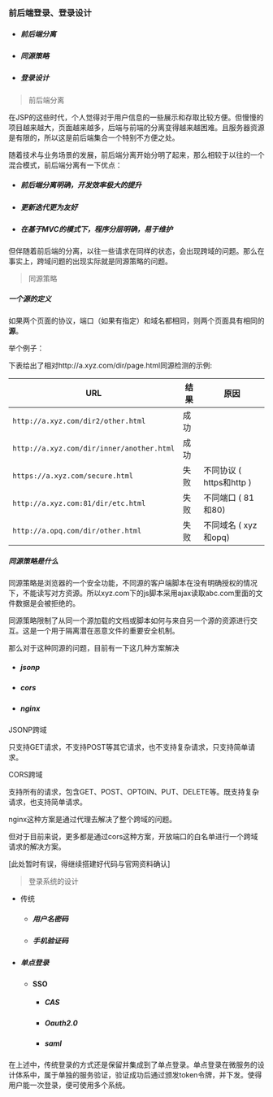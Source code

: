 ### 前后端登录、登录设计

* ##### 前后端分离

* ##### 同源策略

* ##### 登录设计



> 前后端分离

在JSP的这些时代，个人觉得对于用户信息的一些展示和存取比较方便。但慢慢的项目越来越大，页面越来越多，后端与前端的分离变得越来越困难。且服务器资源是有限的，所以这是前后端集合一个特别不方便之处。

随着技术与业务场景的发展，前后端分离开始分明了起来，那么相较于以往的一个混合模式，前后端分离有一下优点：

* ##### 前后端分离明确，开发效率极大的提升

* ##### 更新迭代更为友好

* ##### 在基于MVC的模式下，程序分层明确，易于维护

但伴随着前后端的分离，以往一些请求在同样的状态，会出现跨域的问题。那么在事实上，跨域问题的出现实际就是同源策略的问题。

> 同源策略

##### 一个源的定义

如果两个页面的协议，端口（如果有指定）和域名都相同，则两个页面具有相同的**源**。

举个例子：

下表给出了相对http://a.xyz.com/dir/page.html同源检测的示例: 

| URL                                       | 结果 | 原因                     |
| ----------------------------------------- | ---- | ------------------------ |
| `http://a.xyz.com/dir2/other.html`        | 成功 |                          |
| `http://a.xyz.com/dir/inner/another.html` | 成功 |                          |
| `https://a.xyz.com/secure.html`           | 失败 | 不同协议 ( https和http ) |
| `http://a.xyz.com:81/dir/etc.html`        | 失败 | 不同端口 ( 81和80)       |
| `http://a.opq.com/dir/other.html`         | 失败 | 不同域名 ( xyz和opq)     |

##### 同源策略是什么

同源策略是浏览器的一个安全功能，不同源的客户端脚本在没有明确授权的情况下，不能读写对方资源。所以xyz.com下的js脚本采用ajax读取abc.com里面的文件数据是会被拒绝的。

同源策略限制了从同一个源加载的文档或脚本如何与来自另一个源的资源进行交互。这是一个用于隔离潜在恶意文件的重要安全机制。

那么对于这种同源的问题，目前有一下这几种方案解决

* ##### jsonp

* ##### cors

* ##### nginx

JSONP跨域

只支持GET请求，不支持POST等其它请求，也不支持复杂请求，只支持简单请求。

CORS跨域

支持所有的请求，包含GET、POST、OPTOIN、PUT、DELETE等。既支持复杂请求，也支持简单请求。

nginx这种方案是通过代理去解决了整个跨域的问题。

但对于目前来说，更多都是通过cors这种方案，开放端口的白名单进行一个跨域请求的解决方案。

[此处暂时有误，得继续搭建好代码与官网资料确认]

> 登录系统的设计

* 传统

  * ##### 用户名密码

  * ##### 手机验证码

* ##### 单点登录

  * #### SSO

    * ##### CAS

    * ##### Oauth2.0

    * ##### saml

在上述中，传统登录的方式还是保留并集成到了单点登录。单点登录在微服务的设计体系中，属于单独的服务验证，验证成功后通过颁发token令牌，并下发。使得用户能一次登录，便可使用多个系统。